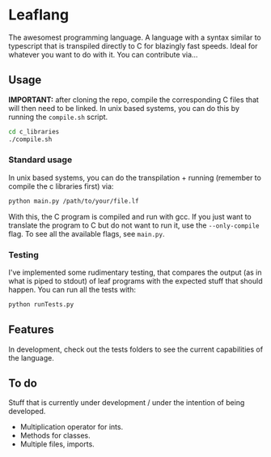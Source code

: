 
# Leaflang

  

The awesomest programming language.
A language with a syntax similar to typescript that is transpiled directly to C for blazingly fast speeds. Ideal for whatever you want to do with it.
You can contribute via...

  
  
  

## Usage

**IMPORTANT:** after cloning the repo, compile the corresponding C files that will then need to be linked. In unix based systems, you can do this by running the `compile.sh` script.

```bash
cd c_libraries
./compile.sh
```

  

### Standard usage

In unix based systems, you can do the transpilation + running (remember to compile the c libraries first) via:
```bash
python main.py /path/to/your/file.lf
```
With this, the C program is compiled and  run with gcc. If you just want to translate the program to C but do not want to run it, use the ``` --only-compile ``` flag. To see all the available flags, see ```main.py```.

### Testing

I've implemented some rudimentary testing, that compares the output (as in what is piped to stdout) of leaf programs with the expected stuff that should happen. You can run all the tests with:
```bash
python runTests.py
```



## Features

In development, check out the tests folders to see the current capabilities of the language.

## To do

Stuff that is currently under development / under the intention of being developed.

 - Multiplication operator for ints.
 - Methods for classes.
 - Multiple files, imports.
